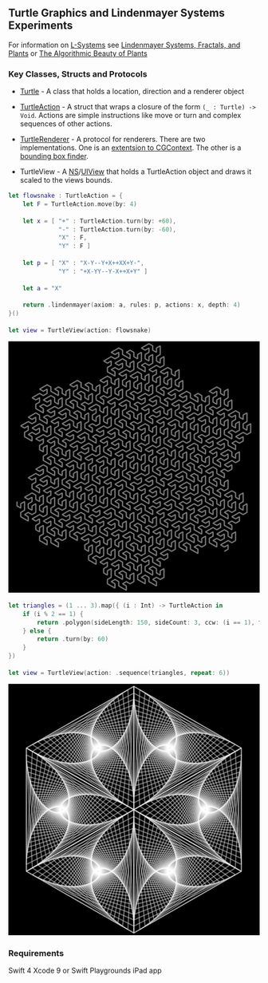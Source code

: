 ##  Turtle Graphics and Lindenmayer Systems Experiments

For information on [L-Systems](https://en.wikipedia.org/wiki/L-system) see [Lindenmayer Systems, Fractals, and Plants](http://algorithmicbotany.org/papers/#lsfp) or [The Algorithmic Beauty of Plants](http://algorithmicbotany.org/papers/#abop)

### Key Classes, Structs and Protocols

* [Turtle](Turtle.playground/Sources/Turtle.swift) - A class that holds a location, direction and a renderer object

* [TurtleAction](Turtle.playground/Sources/TurtleAction.swift) - A struct that wraps a closure of the form `(_ : Turtle) -> Void`. Actions are simple instructions like move or turn and complex sequences of other actions.

* [TurtleRenderer](Turtle.playground/Sources/TurtleRenderer.swift) - A protocol for renderers. There are two implementations. One is an [extentsion to CGContext](Turtle.playground/Sources/CGContext+TurtleRenderer.swift). The other is a [bounding box finder](Turtle.playground/Sources/BoundingBoxFinder.swift).

* TurtleView - A [NS](macOS/View.swift)/[UIView](Turtle.playground/Sources/TurtleView.swift) that holds a TurtleAction object and draws it scaled to the views bounds.

```swift
let flowsnake : TurtleAction = {
    let F = TurtleAction.move(by: 4)

    let x = [ "+" : TurtleAction.turn(by: +60),
              "-" : TurtleAction.turn(by: -60),
              "X" : F,
              "Y" : F ]

    let p = [ "X" : "X-Y--Y+X++XX+Y-",
              "Y" : "+X-YY--Y-X++X+Y" ]

    let a = "X"

    return .lindenmayer(axiom: a, rules: p, actions: x, depth: 4)
}()

let view = TurtleView(action: flowsnake)
```

![Picture of flowsnake](Images/IMG_0256.PNG?raw=true)

```swift
let triangles = (1 ... 3).map({ (i : Int) -> TurtleAction in
    if (i % 2 == 1) {
        return .polygon(sideLength: 150, sideCount: 3, ccw: (i == 1), twist: 3, repeat: 50)
    } else {
        return .turn(by: 60)
    }
})

let view = TurtleView(action: .sequence(triangles, repeat: 6))
```

![Picture of hexagon](Images/IMG_0257.PNG?raw=true)


### Requirements

Swift 4
Xcode 9 or Swift Playgrounds iPad app
